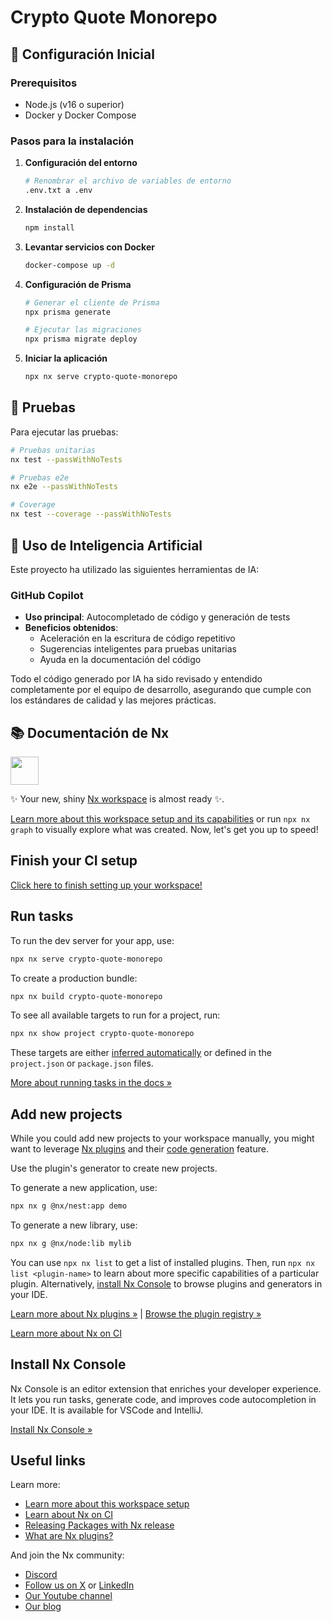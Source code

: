 # Crypto Quote Monorepo

## 🚀 Configuración Inicial

### Prerequisitos

- Node.js (v16 o superior)
- Docker y Docker Compose

### Pasos para la instalación

1. **Configuración del entorno**

   ```bash
   # Renombrar el archivo de variables de entorno
   .env.txt a .env
   ```

2. **Instalación de dependencias**

   ```bash
   npm install
   ```

3. **Levantar servicios con Docker**

   ```bash
   docker-compose up -d
   ```

4. **Configuración de Prisma**

   ```bash
   # Generar el cliente de Prisma
   npx prisma generate

   # Ejecutar las migraciones
   npx prisma migrate deploy
   ```

5. **Iniciar la aplicación**
   ```bash
   npx nx serve crypto-quote-monorepo
   ```

## 🧪 Pruebas

Para ejecutar las pruebas:

```bash
# Pruebas unitarias
nx test --passWithNoTests

# Pruebas e2e
nx e2e --passWithNoTests

# Coverage
nx test --coverage --passWithNoTests
```

## 🤖 Uso de Inteligencia Artificial

Este proyecto ha utilizado las siguientes herramientas de IA:

### GitHub Copilot

- **Uso principal**: Autocompletado de código y generación de tests
- **Beneficios obtenidos**:
  - Aceleración en la escritura de código repetitivo
  - Sugerencias inteligentes para pruebas unitarias
  - Ayuda en la documentación del código

Todo el código generado por IA ha sido revisado y entendido completamente por el equipo de desarrollo, asegurando que cumple con los estándares de calidad y las mejores prácticas.

## 📚 Documentación de Nx

<a alt="Nx logo" href="https://nx.dev" target="_blank" rel="noreferrer"><img src="https://raw.githubusercontent.com/nrwl/nx/master/images/nx-logo.png" width="45"></a>

✨ Your new, shiny [Nx workspace](https://nx.dev) is almost ready ✨.

[Learn more about this workspace setup and its capabilities](https://nx.dev/nx-api/nest?utm_source=nx_project&utm_medium=readme&utm_campaign=nx_projects) or run `npx nx graph` to visually explore what was created. Now, let's get you up to speed!

## Finish your CI setup

[Click here to finish setting up your workspace!](https://cloud.nx.app/connect/sa8SJbZXxA)

## Run tasks

To run the dev server for your app, use:

```sh
npx nx serve crypto-quote-monorepo
```

To create a production bundle:

```sh
npx nx build crypto-quote-monorepo
```

To see all available targets to run for a project, run:

```sh
npx nx show project crypto-quote-monorepo
```

These targets are either [inferred automatically](https://nx.dev/concepts/inferred-tasks?utm_source=nx_project&utm_medium=readme&utm_campaign=nx_projects) or defined in the `project.json` or `package.json` files.

[More about running tasks in the docs &raquo;](https://nx.dev/features/run-tasks?utm_source=nx_project&utm_medium=readme&utm_campaign=nx_projects)

## Add new projects

While you could add new projects to your workspace manually, you might want to leverage [Nx plugins](https://nx.dev/concepts/nx-plugins?utm_source=nx_project&utm_medium=readme&utm_campaign=nx_projects) and their [code generation](https://nx.dev/features/generate-code?utm_source=nx_project&utm_medium=readme&utm_campaign=nx_projects) feature.

Use the plugin's generator to create new projects.

To generate a new application, use:

```sh
npx nx g @nx/nest:app demo
```

To generate a new library, use:

```sh
npx nx g @nx/node:lib mylib
```

You can use `npx nx list` to get a list of installed plugins. Then, run `npx nx list <plugin-name>` to learn about more specific capabilities of a particular plugin. Alternatively, [install Nx Console](https://nx.dev/getting-started/editor-setup?utm_source=nx_project&utm_medium=readme&utm_campaign=nx_projects) to browse plugins and generators in your IDE.

[Learn more about Nx plugins &raquo;](https://nx.dev/concepts/nx-plugins?utm_source=nx_project&utm_medium=readme&utm_campaign=nx_projects) | [Browse the plugin registry &raquo;](https://nx.dev/plugin-registry?utm_source=nx_project&utm_medium=readme&utm_campaign=nx_projects)

[Learn more about Nx on CI](https://nx.dev/ci/intro/ci-with-nx#ready-get-started-with-your-provider?utm_source=nx_project&utm_medium=readme&utm_campaign=nx_projects)

## Install Nx Console

Nx Console is an editor extension that enriches your developer experience. It lets you run tasks, generate code, and improves code autocompletion in your IDE. It is available for VSCode and IntelliJ.

[Install Nx Console &raquo;](https://nx.dev/getting-started/editor-setup?utm_source=nx_project&utm_medium=readme&utm_campaign=nx_projects)

## Useful links

Learn more:

- [Learn more about this workspace setup](https://nx.dev/nx-api/nest?utm_source=nx_project&utm_medium=readme&utm_campaign=nx_projects)
- [Learn about Nx on CI](https://nx.dev/ci/intro/ci-with-nx?utm_source=nx_project&utm_medium=readme&utm_campaign=nx_projects)
- [Releasing Packages with Nx release](https://nx.dev/features/manage-releases?utm_source=nx_project&utm_medium=readme&utm_campaign=nx_projects)
- [What are Nx plugins?](https://nx.dev/concepts/nx-plugins?utm_source=nx_project&utm_medium=readme&utm_campaign=nx_projects)

And join the Nx community:

- [Discord](https://go.nx.dev/community)
- [Follow us on X](https://twitter.com/nxdevtools) or [LinkedIn](https://www.linkedin.com/company/nrwl)
- [Our Youtube channel](https://www.youtube.com/@nxdevtools)
- [Our blog](https://nx.dev/blog?utm_source=nx_project&utm_medium=readme&utm_campaign=nx_projects)

